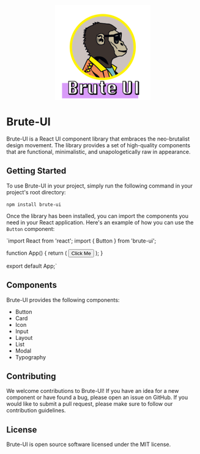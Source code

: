 <p align="center">
<img src="monk.png" 
        alt="Logo" 
        width="250" 
        height="250" 
        style="display: block; margin-left: auto; margin-right: auto;" />
</p>

# Brute-UI

Brute-UI is a React UI component library that embraces the neo-brutalist design movement. The library provides a set of high-quality components that are functional, minimalistic, and unapologetically raw in appearance. 

## Getting Started

To use Brute-UI in your project, simply run the following command in your project's root directory:

`npm install brute-ui`

Once the library has been installed, you can import the components you need in your React application. Here's an example of how you can use the `Button` component:

`import React from 'react';
import { Button } from 'brute-ui';

function App() {
return (
<Button>Click Me</Button>
);
}

export default App;`

## Components

Brute-UI provides the following components:

- Button
- Card
- Icon
- Input
- Layout
- List
- Modal
- Typography

## Contributing

We welcome contributions to Brute-UI! If you have an idea for a new component or have found a bug, please open an issue on GitHub. If you would like to submit a pull request, please make sure to follow our contribution guidelines.

## License

Brute-UI is open source software licensed under the MIT license.
